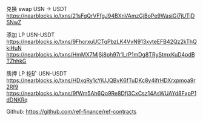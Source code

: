 兑换 swap USN -> USDT
https://nearblocks.io/txns/21sFgQrVFfgJ94BXnVAmzGjBoPe9WasiGj7jUTjDSNwZ

添加 LP USN-USDT
https://nearblocks.io/txns/9FhcrxuUCTqPbzLK4VvN913xvteEFB42Qz2kThQkiHuN
https://nearblocks.io/txns/HmMX7MjSj8ph97r1LrP1mDg8TRyStmxKuD4pdBTZhhkG

质押 LP 挖矿 USN-USDT
https://nearblocks.io/txns/HDxqRy1cYiUJQBvK6fTuDKc8y4ifrHDXrxpmoa9r2Rf9
https://nearblocks.io/txns/9fWm5Ah6Qo9Re8Dfj3CxCsz14AsWUAYd8FxpP1dDNKRq

Github:
https://github.com/ref-finance/ref-contracts
